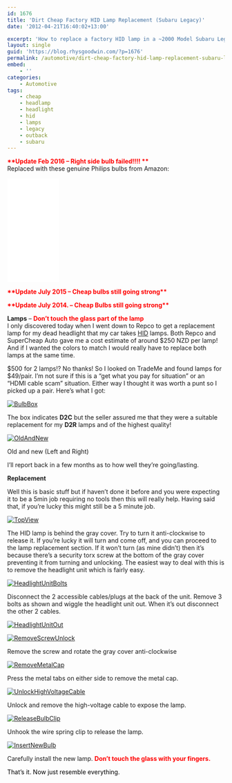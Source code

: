 ```yaml
---
id: 1676
title: 'Dirt Cheap Factory HID Lamp Replacement (Subaru Legacy)'
date: '2012-04-21T16:40:02+13:00'

excerpt: 'How to replace a factory HID lamp in a ~2000 Model Subaru Legacy/Outback. '
layout: single
guid: 'https://blog.rhysgoodwin.com/?p=1676'
permalink: /automotive/dirt-cheap-factory-hid-lamp-replacement-subaru-legacy/
embed:
    - ''
categories:
    - Automotive
tags:
    - cheap
    - headlamp
    - headlight
    - hid
    - lamps
    - legacy
    - outback
    - subaru
---
```


**<span style="color: #ff0000;">\*\*Update Feb 2016 – Right side bulb failed!!!! \*\*</span>**  
Replaced with these genuine Philips bulbs from Amazon:  
   
<iframe frameborder="0" marginheight="0" marginwidth="0" scrolling="no" src="//ws-na.amazon-adsystem.com/widgets/q?ServiceVersion=20070822&OneJS=1&Operation=GetAdHtml&MarketPlace=US&source=ac&ref=tf_til&ad_type=product_link&tracking_id=blogrhysgoodw-20&marketplace=amazon&region=US&placement=B00480J4KA&asins=B00480J4KA&linkId=LLGTMIJROYOV4UNR&show_border=false&link_opens_in_new_window=true" style="width:120px;height:240px;">  
</iframe>

**<span style="color: #ff0000;">\*\*Update July 2015 – Cheap bulbs still going strong\*\*</span>**

<span style="color: #ff0000;">**\*\*Update July 2014. – Cheap Bulbs still going strong\*\***</span>

**Lamps** – **<span style="color: #ff0000;">Don’t touch the glass part of the lamp</span>**  
I only discovered today when I went down to Repco to get a replacement lamp for my dead headlight that my car takes [HID](http://en.wikipedia.org/wiki/High-intensity_discharge_lamp) lamps. Both Repco and SuperCheap Auto gave me a cost estimate of around $250 NZD per lamp! And if I wanted the colors to match I would really have to replace both lamps at the same time.

$500 for 2 lamps!? No thanks! So I looked on TradeMe and found lamps for $49/pair. I’m not sure if this is a “get what you pay for situation” or an “HDMI cable scam” situation. Either way I thought it was worth a punt so I picked up a pair. Here’s what I got:

[![](/content/uploads/2012/04/BulbBox.jpg "BulbBox")](/content/uploads/2012/04/BulbBox.jpg)

The box indicates **D2C** but the seller assured me that they were a suitable replacement for my **D2R** lamps and of the highest quality!

[![](/content/uploads/2012/04/OldAndNew2.jpg "OldAndNew")](/content/uploads/2012/04/OldAndNew2.jpg)

Old and new (Left and Right)

I’ll report back in a few months as to how well they’re going/lasting.

**Replacement**

Well this is basic stuff but if haven’t done it before and you were expecting it to be a 5min job requiring no tools then this will really help. Having said that, if you’re lucky this might still be a 5 minute job.

[![](/content/uploads/2012/04/TopView.jpg "TopView")](/content/uploads/2012/04/TopView.jpg)

The HID lamp is behind the gray cover. Try to turn it anti-clockwise to release it. If you’re lucky it will turn and come off, and you can proceed to the lamp replacement section. If it won’t turn (as mine didn’t) then it’s because there’s a security torx screw at the bottom of the gray cover preventing it from turning and unlocking. The easiest way to deal with this is to remove the headlight unit which is fairly easy.

[![](/content/uploads/2012/04/HeadlightUnitBolts.jpg "HeadlightUnitBolts")](/content/uploads/2012/04/HeadlightUnitBolts.jpg)

Disconnect the 2 accessible cables/plugs at the back of the unit. Remove 3 bolts as shown and wiggle the headlight unit out. When it’s out disconnect the other 2 cables.

[![](/content/uploads/2012/04/HeadlightUnitOut.jpg "HeadlightUnitOut")](/content/uploads/2012/04/HeadlightUnitOut.jpg)

[![](/content/uploads/2012/04/RemoveScrewUnlock.jpg "RemoveScrewUnlock")](/content/uploads/2012/04/RemoveScrewUnlock.jpg)

Remove the screw and rotate the gray cover anti-clockwise

[![](/content/uploads/2012/04/RemoveMetalCap.jpg "RemoveMetalCap")](/content/uploads/2012/04/RemoveMetalCap.jpg)

Press the metal tabs on either side to remove the metal cap.

[![](/content/uploads/2012/04/UnlockHighVoltageCable.jpg "UnlockHighVoltageCable")](/content/uploads/2012/04/UnlockHighVoltageCable.jpg)

Unlock and remove the high-voltage cable to expose the lamp.

[![](/content/uploads/2012/04/ReleaseBulbClip.jpg "ReleaseBulbClip")](/content/uploads/2012/04/ReleaseBulbClip.jpg)

Unhook the wire spring clip to release the lamp.

[![](/content/uploads/2012/04/InsertNewBulb.jpg "InsertNewBulb")](/content/uploads/2012/04/InsertNewBulb.jpg)

Carefully install the new lamp. <span style="color: #ff0000;">**Don’t touch the glass with your fingers.** </span>

<span style="color: #ff0000;"><span style="color: #000000;">That’s it. Now just resemble everything.</span>  
</span>